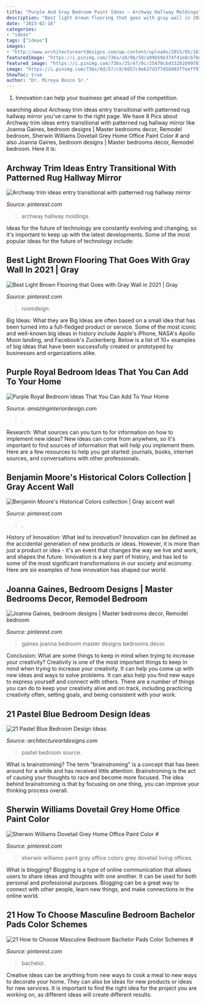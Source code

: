 ```yaml
---
title: "Purple And Gray Bedroom Paint Ideas ~ Archway Hallway Moldings"
description: "Best light brown flooring that goes with gray wall in 2021"
date: "2023-02-16"
categories:
- "ideas"
tags: ["ideas"]
images:
- "http://www.architectureartdesigns.com/wp-content/uploads/2015/05/1618.jpg"
featuredImage: "https://i.pinimg.com/736x/a9/9b/59/a99b59e374f41e8cb7bd7cbbb3035c18.jpg"
featured_image: "https://i.pinimg.com/736x/25/47/0c/25470cbd33282d99787063ba187401ae--dark-walls-grey-walls.jpg"
image: "https://i.pinimg.com/736x/0d/57/c9/0d57c9e637d377d5b003f7eeff97e7e3--joanna-gaines-fixer-upper.jpg"
ShowToc: true
author: "Dr. Mireya Bosco Sr."
---
```



1. Innovation can help your business get ahead of the competition.

	

		
searching about Archway trim ideas entry transitional with patterned rug hallway mirror you've came to the right page. We have 8 Pics about Archway trim ideas entry transitional with patterned rug hallway mirror like Joanna Gaines, bedroom designs | Master bedrooms decor, Remodel bedroom, Sherwin Williams Dovetail Grey Home Office Paint Color # and also Joanna Gaines, bedroom designs | Master bedrooms decor, Remodel bedroom. Here it is:
		
    
## Archway Trim Ideas Entry Transitional With Patterned Rug Hallway Mirror

<img loading=lazy src="https://i.pinimg.com/736x/a9/5e/70/a95e70ef36b8bfb200b4ac13903c395e--custom-cabinetry-moldings.jpg" onerror="this.onerror=null;this.src='https://tse2.mm.bing.net/th?id=OIP.90RudIAM30zJlkxaBJmllgHaLH&amp;pid=15.1';" alt="Archway trim ideas entry transitional with patterned rug hallway mirror">

_Source: pinterest.com_

>archway hallway moldings. 

	

Ideas for the future of technology are constantly evolving and changing, so it's important to keep up with the latest developments. Some of the most popular ideas for the future of technology include: 

    
## Best Light Brown Flooring That Goes With Gray Wall In 2021 | Gray

<img loading=lazy src="https://i.pinimg.com/736x/b1/2b/e6/b12be6b1e63ab57ca8354fb30591d42d.jpg" onerror="this.onerror=null;this.src='https://tse2.mm.bing.net/th?id=OIP.eQvILm114c_FB_jrgd_KzQHaKr&amp;pid=15.1';" alt="Best Light Brown Flooring that Goes with Gray Wall in 2021 | Gray">

_Source: pinterest.com_

>roomdsign. 

	

Big Ideas: What they are
Big Ideas are often based on a small idea that has been turned into a full-fledged product or service. Some of the most iconic and well-known big ideas in history include Apple's iPhone, NASA's Apollo Moon landing, and Facebook's Zuckerberg. 
Below is a list of 10+ examples of big ideas that have been successfully created or prototyped by businesses and organizations alike.

    
## Purple Royal Bedroom Ideas That You Can Add To Your Home

<img loading=lazy src="https://www.amazinginteriordesign.com/wp-content/uploads/2013/10/q21.jpg" onerror="this.onerror=null;this.src='https://tse1.mm.bing.net/th?id=OIP.0Ryn7rS_ROuHQcdcdbKEsgHaLH&amp;pid=15.1';" alt="Purple Royal Bedroom Ideas That You Can Add To Your Home">

_Source: amazinginteriordesign.com_

>. 

	

Research: What sources can you turn to for information on how to implement new ideas?
New ideas can come from anywhere, so it's important to find sources of information that will help you implement them. Here are a few resources to help you get started: journals, books, internet sources, and conversations with other professionals.

    
## Benjamin Moore&#039;s Historical Colors Collection | Gray Accent Wall

<img loading=lazy src="https://i.pinimg.com/736x/25/47/0c/25470cbd33282d99787063ba187401ae--dark-walls-grey-walls.jpg" onerror="this.onerror=null;this.src='https://tse3.mm.bing.net/th?id=OIP.y-E_gBvE836BUd1BQRDBCwHaFj&amp;pid=15.1';" alt="Benjamin Moore&#039;s Historical Colors collection | Gray accent wall">

_Source: pinterest.com_

>. 

	

History of Innovation: What led to innovation?
Innovation can be defined as the accidental generation of new products or ideas. However, it is more than just a product or idea - it's an event that changes the way we live and work, and shapes the future. Innovation is a key part of history, and has led to some of the most significant transformations in our society and economy. Here are six examples of how innovation has shaped our world.

    
## Joanna Gaines, Bedroom Designs | Master Bedrooms Decor, Remodel Bedroom

<img loading=lazy src="https://i.pinimg.com/736x/0d/57/c9/0d57c9e637d377d5b003f7eeff97e7e3--joanna-gaines-fixer-upper.jpg" onerror="this.onerror=null;this.src='https://tse1.mm.bing.net/th?id=OIP.9SLUnxvdojPTbOInfMrv0gHaKP&amp;pid=15.1';" alt="Joanna Gaines, bedroom designs | Master bedrooms decor, Remodel bedroom">

_Source: pinterest.com_

>gaines joanna bedroom master designs bedrooms decor. 

	

Conclusion: What are some things to keep in mind when trying to increase your creativity?
Creativity is one of the most important things to keep in mind when trying to increase your creativity. It can help you come up with new ideas and ways to solve problems. It can also help you find new ways to express yourself and connect with others. There are a number of things you can do to keep your creativity alive and on track, including practicing creativity often, setting goals, and being consistent with your work.

    
## 21 Pastel Blue Bedroom Design Ideas

<img loading=lazy src="http://www.architectureartdesigns.com/wp-content/uploads/2015/05/1618.jpg" onerror="this.onerror=null;this.src='https://tse2.mm.bing.net/th?id=OIP.uGAdMGII2kQ-jM7EueSGQgHaJ3&amp;pid=15.1';" alt="21 Pastel Blue Bedroom Design Ideas">

_Source: architectureartdesigns.com_

>pastel bedroom source. 

	

What is brainstroming?
The term "brainstroming" is a concept that has been around for a while and has received little attention. Brainstroming is the act of causing your thoughts to race and become more focused. The idea behind brainstroming is that by focusing on one thing, you can improve your thinking process overall.

    
## Sherwin Williams Dovetail Grey Home Office Paint Color #

<img loading=lazy src="https://i.pinimg.com/736x/6a/20/c0/6a20c0fa44a60c6aefe5126322b6a9e6.jpg" onerror="this.onerror=null;this.src='https://tse3.mm.bing.net/th?id=OIP.hb_iW224NdOYMOg63BNe8AHaJ4&amp;pid=15.1';" alt="Sherwin Williams Dovetail Grey Home Office Paint Color #">

_Source: pinterest.com_

>sherwin williams paint gray office colors grey dovetail living offices. 

	

What is blogging?
Blogging is a type of online communication that allows users to share ideas and thoughts with one another. It can be used for both personal and professional purposes. Blogging can be a great way to connect with other people, learn new things, and make connections in the online world.

    
## 21 How To Choose Masculine Bedroom Bachelor Pads Color Schemes #

<img loading=lazy src="https://i.pinimg.com/736x/a9/9b/59/a99b59e374f41e8cb7bd7cbbb3035c18.jpg" onerror="this.onerror=null;this.src='https://tse4.mm.bing.net/th?id=OIP.5BMPmZ-QhdQJa3PVOGfLOQHaLH&amp;pid=15.1';" alt="21 How to Choose Masculine Bedroom Bachelor Pads Color Schemes #">

_Source: pinterest.com_

>bachelor. 

	

Creative ideas can be anything from new ways to cook a meal to new ways to decorate your home. They can also be ideas for new products or ideas for new services. It is important to find the right idea for the project you are working on, as different ideas will create different results.

